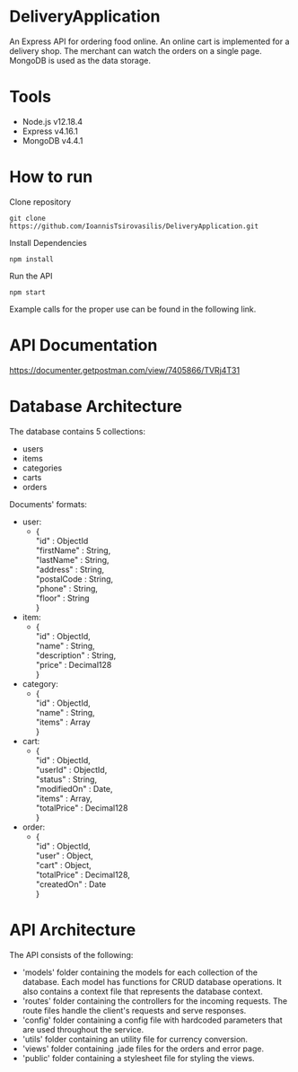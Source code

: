# DeliveryApplication
An Express API for ordering food online. An online cart is implemented for a delivery shop. The merchant can watch the orders on a single page. MongoDB is used as the data storage.

# Tools
- Node.js v12.18.4
- Express v4.16.1
- MongoDB v4.4.1

# How to run
Clone repository
```
git clone https://github.com/IoannisTsirovasilis/DeliveryApplication.git
```
Install Dependencies
```
npm install
```
Run the API
```
npm start
```
Example calls for the proper use can be found in the following link.

# API Documentation
https://documenter.getpostman.com/view/7405866/TVRj4T31

# Database Architecture
The database contains 5 collections:
- users
- items
- categories
- carts
- orders

Documents' formats:
- user:
  - {  
      "id" : ObjectId  
      "firstName" : String,  
      "lastName" : String,  
      "address" : String,  
      "postalCode : String,  
      "phone" : String,  
      "floor" : String  
  }
- item:
  - {  
    "id" : ObjectId,  
    "name" : String,  
    "description" : String,  
    "price" : Decimal128  
  }
- category:
  - {  
  "id" : ObjectId,  
  "name" : String,  
  "items" : Array  
  }
- cart:
  - {  
  "id" : ObjectId,  
  "userId" : ObjectId,  
  "status" : String,  
  "modifiedOn" : Date,  
  "items" : Array,  
  "totalPrice" : Decimal128   
  }
- order:
  - {  
  "id" : ObjectId,  
  "user" : Object,  
  "cart" : Object,  
  "totalPrice" : Decimal128,  
  "createdOn" : Date  
  }

# API Architecture
The API consists of the following: 
- 'models' folder containing the models for each collection of the database. Each model has functions for CRUD database operations. It also contains a context file that represents the database context.
- 'routes' folder containing the controllers for the incoming requests. The route files handle the client's requests and serve responses.
- 'config' folder containing a config file with hardcoded parameters that are used throughout the service.
- 'utils' folder containing an utility file for currency conversion.
- 'views' folder containing .jade files for the orders and error page.
- 'public' folder containing a stylesheet file for styling the views.
